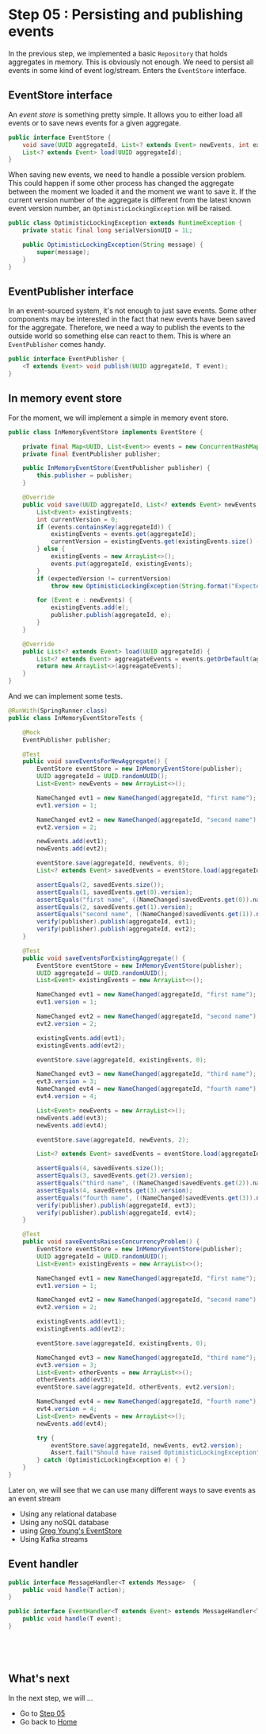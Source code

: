 # Step 05 : Persisting and publishing events

In the previous step, we implemented a basic `Repository` that holds aggregates in memory. This is obviously not enough. We need to persist all events in some kind of event log/stream. Enters the `EventStore` interface.

## EventStore interface

An *event store* is something pretty simple. It allows you to either load all events or to save news events for a given aggregate.

```Java
public interface EventStore {
    void save(UUID aggregateId, List<? extends Event> newEvents, int expectedVersion) throws OptimisticLockingException;
    List<? extends Event> load(UUID aggregateId);
}
```

When saving new events, we need to handle a possible version problem. This could happen if some other process has changed the aggregate between the moment we loaded it and the moment we want to save it. If the current version number of the aggregate is different from the latest known event version number, an `OptimisticLockingException` will be raised.

```Java
public class OptimisticLockingException extends RuntimeException {
    private static final long serialVersionUID = 1L;

    public OptimisticLockingException(String message) {
        super(message);
    }
}
```

## EventPublisher interface

In an event-sourced system, it's not enough to just save events. Some other components may be interested in the fact that new events have been saved for the aggregate. Therefore, we need a way to publish the events to the outside world so something else can react to them. This is where an `EventPublisher` comes handy.

```Java
public interface EventPublisher {
    <T extends Event> void publish(UUID aggregateId, T event);
}
```

## In memory event store

For the moment, we will implement a simple in memory event store.

```Java
public class InMemoryEventStore implements EventStore {

    private final Map<UUID, List<Event>> events = new ConcurrentHashMap<>();
    private final EventPublisher publisher;

    public InMemoryEventStore(EventPublisher publisher) {
        this.publisher = publisher;
    }

    @Override
    public void save(UUID aggregateId, List<? extends Event> newEvents, int expectedVersion) throws OptimisticLockingException {
        List<Event> existingEvents;
        int currentVersion = 0;
        if (events.containsKey(aggregateId)) {
            existingEvents = events.get(aggregateId);
            currentVersion = existingEvents.get(existingEvents.size() - 1).version;
        } else {
            existingEvents = new ArrayList<>();
            events.put(aggregateId, existingEvents);
        }
        if (expectedVersion != currentVersion)
            throw new OptimisticLockingException(String.format("Expected version %d does not match current stored version %d", expectedVersion, currentVersion));

        for (Event e : newEvents) {
            existingEvents.add(e);
            publisher.publish(aggregateId, e);
        }
    }

    @Override
    public List<? extends Event> load(UUID aggregateId) {
        List<? extends Event> aggreagateEvents = events.getOrDefault(aggregateId, new ArrayList<>());
        return new ArrayList<>(aggreagateEvents);
    }
}
```

And we can implement some tests.

```Java
@RunWith(SpringRunner.class)
public class InMemoryEventStoreTests {

    @Mock
    EventPublisher publisher;

    @Test
    public void saveEventsForNewAggregate() {
        EventStore eventStore = new InMemoryEventStore(publisher);
        UUID aggregateId = UUID.randomUUID();
        List<Event> newEvents = new ArrayList<>();

        NameChanged evt1 = new NameChanged(aggregateId, "first name");
        evt1.version = 1;

        NameChanged evt2 = new NameChanged(aggregateId, "second name");
        evt2.version = 2;

        newEvents.add(evt1);
        newEvents.add(evt2);

        eventStore.save(aggregateId, newEvents, 0);
        List<? extends Event> savedEvents = eventStore.load(aggregateId);

        assertEquals(2, savedEvents.size());
        assertEquals(1, savedEvents.get(0).version);
        assertEquals("first name", ((NameChanged)savedEvents.get(0)).name);
        assertEquals(2, savedEvents.get(1).version);
        assertEquals("second name", ((NameChanged)savedEvents.get(1)).name);
        verify(publisher).publish(aggregateId, evt1);
        verify(publisher).publish(aggregateId, evt2);
    }

    @Test
    public void saveEventsForExistingAggregate() {
        EventStore eventStore = new InMemoryEventStore(publisher);
        UUID aggregateId = UUID.randomUUID();
        List<Event> existingEvents = new ArrayList<>();

        NameChanged evt1 = new NameChanged(aggregateId, "first name");
        evt1.version = 1;

        NameChanged evt2 = new NameChanged(aggregateId, "second name");
        evt2.version = 2;

        existingEvents.add(evt1);
        existingEvents.add(evt2);

        eventStore.save(aggregateId, existingEvents, 0);

        NameChanged evt3 = new NameChanged(aggregateId, "third name");
        evt3.version = 3;
        NameChanged evt4 = new NameChanged(aggregateId, "fourth name");
        evt4.version = 4;

        List<Event> newEvents = new ArrayList<>();
        newEvents.add(evt3);
        newEvents.add(evt4);

        eventStore.save(aggregateId, newEvents, 2);

        List<? extends Event> savedEvents = eventStore.load(aggregateId);

        assertEquals(4, savedEvents.size());
        assertEquals(3, savedEvents.get(2).version);
        assertEquals("third name", ((NameChanged)savedEvents.get(2)).name);
        assertEquals(4, savedEvents.get(3).version);
        assertEquals("fourth name", ((NameChanged)savedEvents.get(3)).name);
        verify(publisher).publish(aggregateId, evt3);
        verify(publisher).publish(aggregateId, evt4);
    }

    @Test
    public void saveEventsRaisesConcurrencyProblem() {
        EventStore eventStore = new InMemoryEventStore(publisher);
        UUID aggregateId = UUID.randomUUID();
        List<Event> existingEvents = new ArrayList<>();

        NameChanged evt1 = new NameChanged(aggregateId, "first name");
        evt1.version = 1;

        NameChanged evt2 = new NameChanged(aggregateId, "second name");
        evt2.version = 2;

        existingEvents.add(evt1);
        existingEvents.add(evt2);

        eventStore.save(aggregateId, existingEvents, 0);

        NameChanged evt3 = new NameChanged(aggregateId, "third name");
        evt3.version = 3;
        List<Event> otherEvents = new ArrayList<>();
        otherEvents.add(evt3);
        eventStore.save(aggregateId, otherEvents, evt2.version);

        NameChanged evt4 = new NameChanged(aggregateId, "fourth name");
        evt4.version = 4;
        List<Event> newEvents = new ArrayList<>();
        newEvents.add(evt4);

        try {
            eventStore.save(aggregateId, newEvents, evt2.version);
            Assert.fail("Should have raised OptimisticLockingException");
        } catch (OptimisticLockingException e) { }
    }
}
```

Later on, we will see that we can use many different ways to save events as an event stream

* Using any relational database
* Using any noSQL database
* using [Greg Young's EventStore](https://eventstore.org/)
* Using Kafka streams

## Event handler

<!-- Step 06 ???? -->

```Java
public interface MessageHandler<T extends Message>  {
    public void handle(T action);
}
```

```Java
public interface EventHandler<T extends Event> extends MessageHandler<T>  {
    public void handle(T event);
}
```

```Java

```

```Java

```

```Java

```

```Java

```

## What's next

In the next step, we will ...

* Go to [Step 05](../Step06/Step06.md)
* Go back to [Home](../README.md)